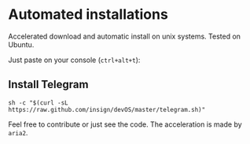 # Automated installations
Accelerated download and automatic install on unix systems. Tested on Ubuntu.

Just paste on your console (`ctrl+alt+t`):

## Install Telegram

    sh -c "$(curl -sL https://raw.github.com/insign/devOS/master/telegram.sh)"
    
Feel free to contribute or just see the code.
The acceleration is made by `aria2`.
